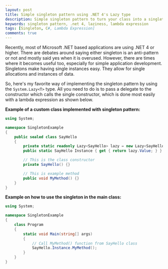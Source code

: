 ```yaml
---
layout: post
title: Simple singleton pattern using .NET 4's Lazy type
description: Simple singleton pattern to turn your class into a singleton class. It's very simple and perform well, best use with time-consuming operation class in C# programming.
keywords: singleton pattern, .net 4, laziness, lambda expression
tags: [Singleton, C#, Lambda Expression]
comments: true
---
```


Recently, most of Microsoft .NET based applications are using .NET 4 or higher. There are debates around saying either singleton is an anti-pattern or not and mostly said yes when it is overused. However, there are times where it becomes useful too, especially for simple application development. Singletons make having single instances easy. They allow for single allocations and instances of data.

So, here's my favorite way of implementing the singleton pattern by using the `System.Lazy<T>` type. All you need to do is to pass a delegate to the constructor which calls the single constructor, which is done most easily with a lambda expression as shown below.

**Example of a custom class implemented with singleton pattern:**

```csharp
using System;

namespace SingletonExample
{
    public sealed class SayHello
    {
        private static readonly Lazy<SayHello> lazy = new Lazy<SayHello>(() => new SayHello());
        public static SayHello Instance { get { return lazy.Value; } }

        // This is the class constructor
        private SayHello() {}

        // This is example method
        public void MyMethod() {}
    }
}
```

**Example on how to use the singleton in the main class:**

```csharp
using System;

namespace SingletonExample
{
    class Program
    {
        static void Main(string[] args)
        {
            // Call MyMethod() function from SayHello class
            SayHello.Instance.MyMethod();
        }
    }
}
```